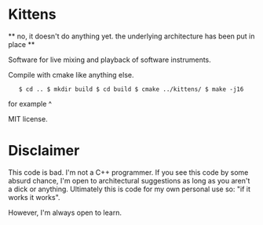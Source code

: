 # Kittens

** no, it doesn't do anything yet. the underlying architecture has been put in place **

Software for live mixing and playback of software instruments.

Compile with cmake like anything else.

`	$ cd ..
	$ mkdir build
	$ cd build
	$ cmake ../kittens/
	$ make -j16`

for example ^

MIT license.

# Disclaimer

This code is bad. I'm not a C++ programmer. If you see this code by some absurd chance, I'm open to 
architectural suggestions as long as you aren't a dick or anything. Ultimately this is code for
my own personal use so: "if it works it works".

However, I'm always open to learn.
